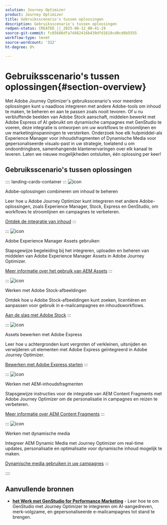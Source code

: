 ```yaml
---
solution: Journey Optimizer
product: Journey Optimizer
title: Gebruiksscenario's tussen oplossingen
description: Gebruiksscenario's tussen oplossingen
redpen-status: CREATED_||_2025-08-12_00-41-19
source-git-commit: fc85686dfa7d482416b439dfd1610cd0cd6b5555
workflow-type: tm+mt
source-wordcount: '312'
ht-degree: 0%

---
```



# Gebruiksscenario&#39;s tussen oplossingen{#section-overview}

Met Adobe Journey Optimizer&#39;s gebruiksscenario&#39;s voor meerdere oplossingen kunt u naadloos integreren met andere Adobe-tools om inhoud te maken, te beheren en aan te passen zoals nooit tevoren. Of u nu verbluffende beelden van Adobe Stock aanschaft, middelen bewerkt met Adobe Express of AI gebruikt om dynamische campagnes met GenStudio te voeren, deze integratie is ontworpen om uw workflows te stroomlijnen en uw marketinginspanningen te versterken. Onderzoek hoe elk hulpmiddel-als Experience Manager voor inhoudsfragmenten of Dynamische Media voor gepersonaliseerde visuals-past in uw strategie, toelatend u om ondoordringbare, samenhangende klantenervaringen over elk kanaal te leveren. Laten we nieuwe mogelijkheden ontsluiten, één oplossing per keer!

## Gebruiksscenario&#39;s tussen oplossingen

:::: landing-cards-container
:::
![icon]( https://cdn.experienceleague.adobe.com/icons/puzzle-piece.svg)

Adobe-oplossingen combineren om inhoud te beheren

Leer hoe u Adobe Journey Optimizer kunt integreren met andere Adobe-oplossingen, zoals Experience Manager, Stock, Express en GenStudio, om workflows te stroomlijnen en campagnes te verbeteren.

[Ontdek de integratie van inhoud](../using/integrations/content-integrations.md)
:::

:::
![icon]( https://cdn.experienceleague.adobe.com/icons/screwdriver-wrench.svg)

Adobe Experience Manager Assets gebruiken

Stapsgewijze begeleiding bij het integreren, uploaden en beheren van middelen van Adobe Experience Manager Assets in Adobe Journey Optimizer.

[Meer informatie over het gebruik van AEM Assets](../using/integrations/assets.md)
:::

:::
![icon]( https://cdn.experienceleague.adobe.com/icons/images.svg)

Werken met Adobe Stock-afbeeldingen

Ontdek hoe u Adobe Stock-afbeeldingen kunt zoeken, licentiëren en aanpassen voor gebruik in e-mailcampagnes en inhoudsworkflows.

[Aan de slag met Adobe Stock](../using/integrations/stock.md)
:::

:::
![icon]( https://cdn.experienceleague.adobe.com/icons/pencil-ruler.svg)

Assets bewerken met Adobe Express

Leer hoe u achtergronden kunt vergroten of verkleinen, uitsnijden en verwijderen uit elementen met Adobe Express geïntegreerd in Adobe Journey Optimizer.

[Bewerken met Adobe Express starten](../using/integrations/express.md)
:::

:::
![icon]( https://cdn.experienceleague.adobe.com/icons/code-branch.svg)

Werken met AEM-inhoudsfragmenten

Stapsgewijze instructies voor de integratie van AEM Content Fragments met Adobe Journey Optimizer om de personalisatie in campagnes en reizen te verbeteren.

[Meer informatie over AEM Content Fragments](../using/integrations/aem-fragments.md)
:::

:::
![icon]( https://cdn.experienceleague.adobe.com/icons/bullseye.svg)

Werken met dynamische media

Integreer AEM Dynamic Media met Journey Optimizer om real-time updates, personalisatie en optimalisatie voor dynamische inhoud mogelijk te maken.

[Dynamische media gebruiken in uw campagnes](../using/integrations/aem-dynamic.md)
:::

::::


## Aanvullende bronnen

- **[het Werk met GenStudio for Performance Marketing](../using/integrations/genstudio.md)** - Leer hoe te om GenStudio met Journey Optimizer te integreren om AI-aangedreven, merk-volgzame, en gepersonaliseerde e-mailcampagnes tot stand te brengen.
